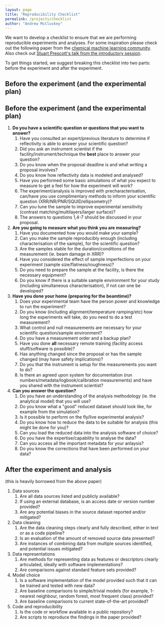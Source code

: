 ```yaml
---
layout: page
title: "Reproducibility Checklist"
permalink: /projects/checklist
author: "Andrew McCluskey"
---
```


We want to develop a checklist to ensure that we are performing reproducible experiments and analyses. 
For some inspiration please check out the following paper from the [chemical machine learning community](https://doi.org/10.1038/s41557-021-00716-z).
Also check out [Stuart Prescott's talk from the introductory session](https://teaching.complexfluids.net/short-courses/ORSO2021/prescott-orso2021-reproducibility.pdf).

To get things started, we suggest breaking this checklist into two parts: before the experiment and after the experiment. 

## Before the experiment (and the experimental plan)

## Before the experiment (and the experimental plan)

1. **Do you have a scientific question or questions that you want to answer?**
   1. Have you consulted an expert/previous literature to determine if reflectivity is able to answer your scientific question?
   2. Did you ask an instrument scientist if the facility/instrument/technique the **best** place to answer your question?
   3. Do you know when the proposal deadline is and what writing a proposal involves?
   4. Do you know how reflectivity data is modeled and analysed?
   5. Have you performed some basic simulations of what you expect to measure to get a feel for how the experiment will work?
   6. The experiment/analysis is improved with precharacterisation, can/have you use complimentary methods to inform your scientific question (XRR/NR/PNR/SQUID/ellipsometry)?
   7. Can you tune the sample to improve experimental sensitivity (contrast matching/multilayers/larger surface)?
   8. The answers to questions 1,4-7 should be discussed in your proposal.
2. **Are you going to measure what you think you are measuring?**
   1. Have you documented how you would make your sample?
   2. Can you make the sample reproducibly enough (including characterisation of the sample), for the scientific question?
   3. Are the samples stable for the duration/conditions of the measurement (ie. beam damage in XRR)?
   4. Have you considered the effect of sample imperfections on your experiment (sample size/flatness/roughness)?
   5. Do you need to prepare the sample at the facility, is there the necessary equipment?
   6. Do you know if there is a suitable sample environment for your study (including simultaneous characterisation), if not can one be developed?
3. **Have you done your home (preparing for the beamtime)?**
   1. Does your experimental team have the person power and knowledge to run the experiment?
   2. Do you know (including alignment/temperature ramping/etc) how long the experiments will take, do you need to do a test measurement?
   3. What control and null measurements are necessary for your scientific question/sample environment?
   4. Do you have a measurement order and a backup plan?
   5. Have you done **all** necessary remote training (facility access stuff/software is possible)?
   6. Has anything changed since the proposal or has the sample changed (may have safety implications)?
   7. Do you that the instrument is setup for the measurements you want to do?
   8. Is there an agreed upon system for documentation (run numbers/metadata/logbook/calibration measurements) and have you shared with the instrument scientist?
4. **Can you answer the question?**
   1. Do you have an understanding of the analysis methodology (ie. the analytical model) that you will use?
   2. Do you know what a "good" reduced dataset should look like, for example from the simulation?
   3. Is it possible to perform on the fly/live experimental analysis?
   4. Do you know how to reduce the data to be suitable for analysis (this might be done for you)?
   5. Can you load the reduced data into the analysis software of choice?
   6. Do you have the expertise/capability to analyse the data?
   7. Can you access all the important metadata for your anlaysis?
   8. Do you know the corrections that have been performed on your data?

## After the experiment and analysis 

(this is heavily borrowed from the above paper)

1. Data sources
    1. Are all data sources listed and publicly available?
    2. If using an external database, is an access date or version number provided?
    3. Are any potential biases in the source dataset reported and/or mitigated?
2. Data cleaning
    1. Are the data cleaning steps clearly and fully described, either in text or as a code pipeline?
    2. Is an evaluation of the amount of removed source data presented?
    3. Are instances of combining data from multiple sources identified, and potential issues mitigated? 
3. Data representations
    1. Are methods for representing data as features or descriptors clearly articulated, ideally with software implementations?
    2. Are comparisons against standard feature sets provided? 
4. Model choice
    1. Is a software implementation of the model provided such that it can be trained and tested with new data?
    2. Are baseline comparisons to simple/trivial models (for example, 1-nearest neighbour, random forest, most frequent class) provided?
    3. Are baseline comparisons to current state-of-the-art provided? 
6. Code and reproducibility 
    1. Is the code or workflow available in a public repository?
    2. Are scripts to reproduce the findings in the paper provided?
